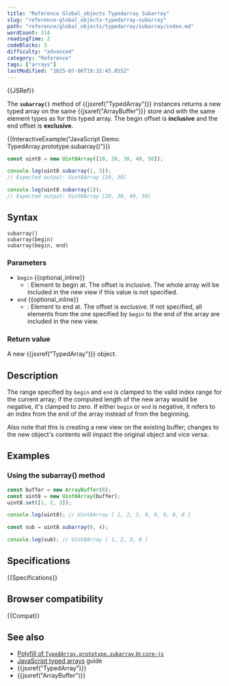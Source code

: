 ```yaml
---
title: "Reference Global_objects Typedarray Subarray"
slug: "reference-global_objects-typedarray-subarray"
path: "reference/global_objects/typedarray/subarray/index.md"
wordCount: 314
readingTime: 2
codeBlocks: 3
difficulty: "advanced"
category: "Reference"
tags: ["arrays"]
lastModified: "2025-07-06T19:32:45.855Z"
---
```



{{JSRef}}

The **`subarray()`** method of {{jsxref("TypedArray")}} instances returns a new typed array
on the same {{jsxref("ArrayBuffer")}} store and with the same element types as for this
typed array. The begin offset is **inclusive** and the end
offset is **exclusive**.

{{InteractiveExample("JavaScript Demo: TypedArray.prototype.subarray()")}}

```js interactive-example
const uint8 = new Uint8Array([10, 20, 30, 40, 50]);

console.log(uint8.subarray(1, 3));
// Expected output: Uint8Array [20, 30]

console.log(uint8.subarray(1));
// Expected output: Uint8Array [20, 30, 40, 50]
```

## Syntax

```js-nolint
subarray()
subarray(begin)
subarray(begin, end)
```

### Parameters

- `begin` {{optional_inline}}
  - : Element to begin at. The offset is inclusive. The whole array will be included in
    the new view if this value is not specified.
- `end` {{optional_inline}}
  - : Element to end at. The offset is exclusive. If not specified, all elements from the
    one specified by `begin` to the end of the array are included in
    the new view.

### Return value

A new {{jsxref("TypedArray")}} object.

## Description

The range specified by `begin` and `end` is
clamped to the valid index range for the current array; if the computed length of the
new array would be negative, it's clamped to zero. If either
`begin` or `end` is negative, it refers to
an index from the end of the array instead of from the beginning.

Also note that this is creating a new view on the existing buffer; changes to the new
object's contents will impact the original object and vice versa.

## Examples

### Using the subarray() method

```js
const buffer = new ArrayBuffer(8);
const uint8 = new Uint8Array(buffer);
uint8.set([1, 2, 3]);

console.log(uint8); // Uint8Array [ 1, 2, 3, 0, 0, 0, 0, 0 ]

const sub = uint8.subarray(0, 4);

console.log(sub); // Uint8Array [ 1, 2, 3, 0 ]
```

## Specifications

{{Specifications}}

## Browser compatibility

{{Compat}}

## See also

- [Polyfill of `TypedArray.prototype.subarray` in `core-js`](https://github.com/zloirock/core-js#ecmascript-typed-arrays)
- [JavaScript typed arrays](/en-US/docs/Web/JavaScript/Guide/Typed_arrays) guide
- {{jsxref("TypedArray")}}
- {{jsxref("ArrayBuffer")}}
